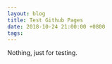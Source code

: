 ```yaml
---
layout: blog
title: Test Github Pages
date: 2018-10-24 21:00:00 +0800
tags: 
---
```


Nothing, just for testing.
